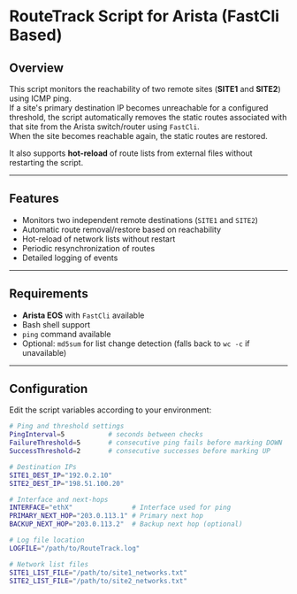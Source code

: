 # RouteTrack Script for Arista (FastCli Based)

## Overview
This script monitors the reachability of two remote sites (**SITE1** and **SITE2**) using ICMP ping.  
If a site's primary destination IP becomes unreachable for a configured threshold, the script automatically removes the static routes associated with that site from the Arista switch/router using `FastCli`.  
When the site becomes reachable again, the static routes are restored.

It also supports **hot-reload** of route lists from external files without restarting the script.

---

## Features
- Monitors two independent remote destinations (`SITE1` and `SITE2`)
- Automatic route removal/restore based on reachability
- Hot-reload of network lists without restart
- Periodic resynchronization of routes
- Detailed logging of events

---

## Requirements
- **Arista EOS** with `FastCli` available
- Bash shell support
- `ping` command available
- Optional: `md5sum` for list change detection (falls back to `wc -c` if unavailable)

---

## Configuration

Edit the script variables according to your environment:

```bash
# Ping and threshold settings
PingInterval=5           # seconds between checks
FailureThreshold=5       # consecutive ping fails before marking DOWN
SuccessThreshold=2       # consecutive successes before marking UP

# Destination IPs
SITE1_DEST_IP="192.0.2.10"    
SITE2_DEST_IP="198.51.100.20"

# Interface and next-hops
INTERFACE="ethX"               # Interface used for ping
PRIMARY_NEXT_HOP="203.0.113.1" # Primary next hop
BACKUP_NEXT_HOP="203.0.113.2"  # Backup next hop (optional)

# Log file location
LOGFILE="/path/to/RouteTrack.log"

# Network list files
SITE1_LIST_FILE="/path/to/site1_networks.txt"
SITE2_LIST_FILE="/path/to/site2_networks.txt"
